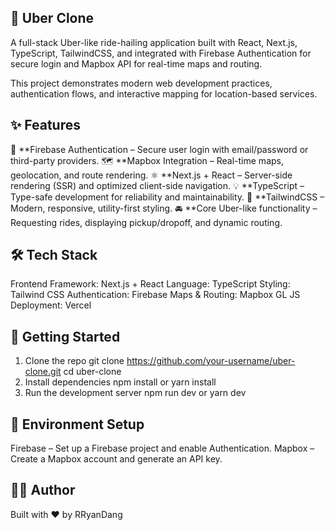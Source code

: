 ## 🚖 Uber Clone

A full-stack Uber-like ride-hailing application built with React, Next.js, TypeScript, TailwindCSS, and integrated with Firebase Authentication for secure login and Mapbox API for real-time maps and routing.

This project demonstrates modern web development practices, authentication flows, and interactive mapping for location-based services.

## ✨ Features
🔐 **Firebase Authentication – Secure user login with email/password or third-party providers.
🗺️ **Mapbox Integration – Real-time maps, geolocation, and route rendering.
⚛️ **Next.js + React – Server-side rendering (SSR) and optimized client-side navigation.
💡 **TypeScript – Type-safe development for reliability and maintainability.
🎨 **TailwindCSS – Modern, responsive, utility-first styling.
🚘 **Core Uber-like functionality – Requesting rides, displaying pickup/dropoff, and dynamic routing.

## 🛠️ Tech Stack
Frontend Framework: Next.js + React
Language: TypeScript
Styling: Tailwind CSS
Authentication: Firebase
Maps & Routing: Mapbox GL JS
Deployment: Vercel

## 🚀 Getting Started
1. Clone the repo
   git clone https://github.com/your-username/uber-clone.git
   cd uber-clone
2. Install dependencies
   npm install or yarn install
3. Run the development server
   npm run dev or yarn dev

## 🔑 Environment Setup
Firebase – Set up a Firebase project and enable Authentication.
Mapbox – Create a Mapbox account and generate an API key.


## 👨‍💻 Author
Built with ❤️ by RRyanDang



